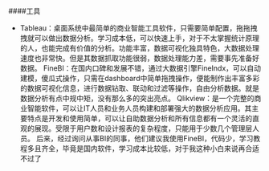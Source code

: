 ####工具
- Tableau：桌面系统中最简单的商业智能工具软件，只需要简单配置，拖拖拽拽就可以做出数据分析。学习成本低，可以快速上手，对于不太掌握统计原理的人，也能完成有价值的分析。功能丰富，数据可视化独具特色，大数据处理速度也非常快。但是其数据抓取功能很弱，数据处理能力差，需要事先准备好数据。
FineBI：在国内口碑和发展不错，通过大数据引擎FineIndx，可以自动建模，傻瓜式操作，只需在dashboard中简单拖拽操作，便能制作出丰富多彩的数据可视化信息，进行数据钻取、联动和过滤等操作，自由分析数据。就是数据分析有点中规中矩，没有那么多的突出亮点。
Qlikview：是一个完整的商业智能软件，可以让IT人员和业务人员构建和部署强大的数据分析应用。其主要特点是开发和使用简单，可以让自助数据分析和所有信息都有一个灵活的直观的展现。受限于用户数和设计报表的复杂程度，只能用于少数几个管理层人员。
后来，经过询问从事BI的同事，他们建议我使用FineBI，代码少，学习教程多且齐全，毕竟是国内软件，学习成本比较低，对于我这种小白来说再合适不过了

